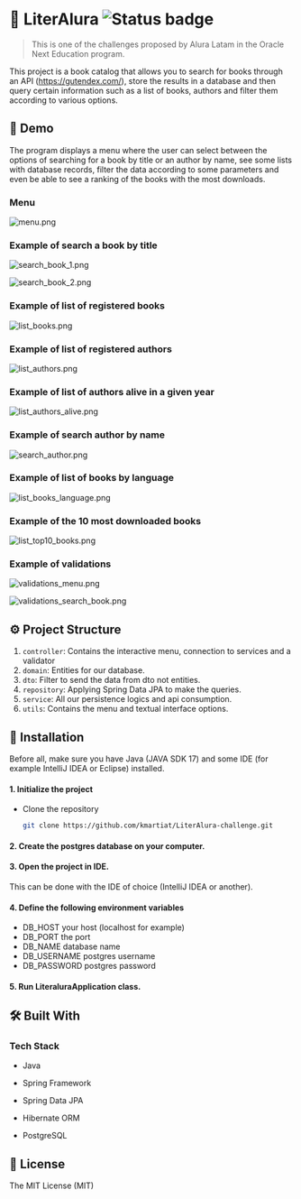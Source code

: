 # 💱 LiterAlura ![Status badge](https://img.shields.io/badge/status-in%20progress-yellow)

> This is one of the challenges proposed by Alura Latam in the Oracle Next Education program.

This project is a book catalog that allows you to search for books through an API (https://gutendex.com/), store the
results in a database and then query certain information such as a list of books, authors and filter them according to
various options.

## 🚀 Demo

The program displays a menu where the user can select between the options of searching for a book by title or an author
by name, see some lists with database records, filter the data according to some parameters and even be able to see a
ranking of the books with the most downloads.

### Menu

![menu.png](src/main/resources/static/menu.png)

### Example of search a book by title

![search_book_1.png](src/main/resources/static/search_book_1.png)

![search_book_2.png](src/main/resources/static/search_book_2.png)

### Example of list of registered books

![list_books.png](src/main/resources/static/list_books.png)

### Example of list of registered authors

![list_authors.png](src/main/resources/static/list_authors.png)

### Example of list of authors alive in a given year

![list_authors_alive.png](src/main/resources/static/list_authors_alive.png)

### Example of search author by name

![search_author.png](src/main/resources/static/search_author.png)

### Example of list of books by language

![list_books_language.png](src/main/resources/static/list_books_language.png)

### Example of the 10 most downloaded books

![list_top10_books.png](src/main/resources/static/list_top10_books.png)

### Example of validations

![validations_menu.png](src/main/resources/static/validations_menu.png)

![validations_search_book.png](src/main/resources/static/validations_search_book.png)

## ⚙️ Project Structure

1. `controller`: Contains the interactive menu, connection to services and a validator
2. `domain`: Entities for our database.
3. `dto`: Filter to send the data from dto not entities.
4. `repository`: Applying Spring Data JPA to make the queries.
5. `service`: All our persistence logics and api consumption.
6. `utils`: Contains the menu and textual interface options.

## 🔧 Installation

Before all, make sure you have Java (JAVA SDK 17) and some IDE (for example IntelliJ IDEA or Eclipse) installed.

#### 1. Initialize the project

- Clone the repository
  ``` bash
  git clone https://github.com/kmartiat/LiterAlura-challenge.git
  ```

#### 2. Create the postgres database on your computer.

#### 3. Open the project in IDE.

This can be done with the IDE of choice (IntelliJ IDEA or another).

#### 4. Define the following environment variables

- DB_HOST your host (localhost for example)
- DB_PORT the port
- DB_NAME database name
- DB_USERNAME postgres username
- DB_PASSWORD postgres password

#### 5. Run LiteraluraApplication class.

## 🛠️ Built With

### Tech Stack

- Java

- Spring Framework

- Spring Data JPA

- Hibernate ORM

- PostgreSQL

## 📝 License

The MIT License (MIT)